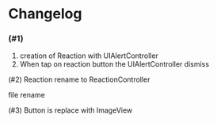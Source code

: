 #  Changelog

### (#1)
1. creation of Reaction with UIAlertController
2. When tap on reaction button the UIAlertController dismiss 

(#2) Reaction rename to ReactionController

file rename


(#3) Button is replace with ImageView

